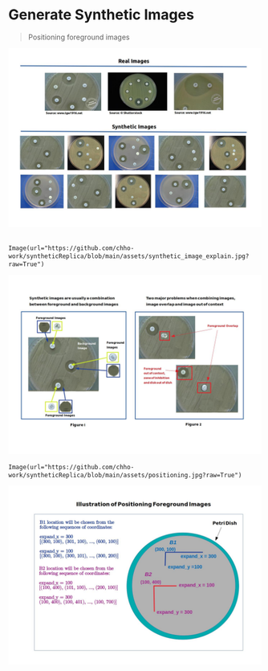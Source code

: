 # Generate Synthetic Images 
> Positioning foreground images





<img src="https://github.com/chho-work/syntheticReplica/blob/main/assets/real_synthetic.jpg?raw=True"/>



```

Image(url="https://github.com/chho-work/syntheticReplica/blob/main/assets/synthetic_image_explain.jpg?raw=True")
```




<img src="https://github.com/chho-work/syntheticReplica/blob/main/assets/synthetic_image_explain.jpg?raw=True"/>



```
Image(url="https://github.com/chho-work/syntheticReplica/blob/main/assets/positioning.jpg?raw=True")
```




<img src="https://github.com/chho-work/syntheticReplica/blob/main/assets/positioning.jpg?raw=True"/>


